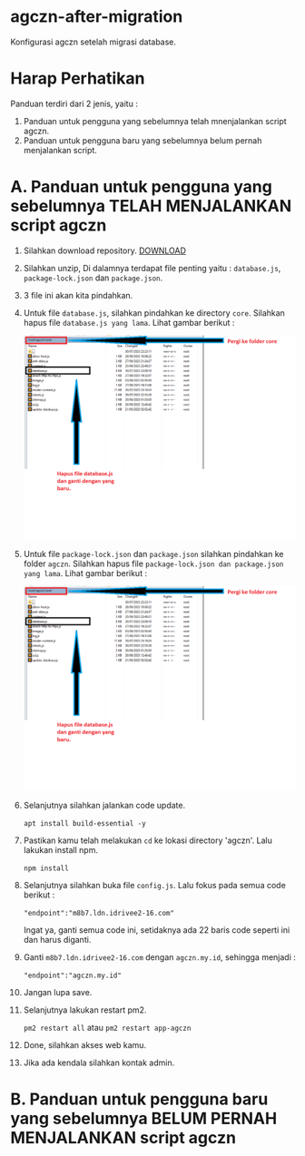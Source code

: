 # agczn-after-migration
Konfigurasi agczn setelah migrasi database.

# Harap Perhatikan
Panduan terdiri dari 2 jenis, yaitu :
1. Panduan untuk pengguna yang sebelumnya telah mnenjalankan script agczn.
2. Panduan untuk pengguna baru yang sebelumnya belum pernah menjalankan script.

# A. Panduan untuk pengguna yang sebelumnya TELAH MENJALANKAN script agczn

1. Silahkan download repository. [DOWNLOAD](https://github.com/maskodingku/agczn-after-migration/archive/refs/heads/main.zip)
2. Silahkan unzip, Di dalamnya terdapat file penting yaitu :  `database.js`, `package-lock.json` dan `package.json`.
3. 3 file ini akan kita pindahkan.
4. Untuk file `database.js`, silahkan pindahkan ke directory `core`. Silahkan hapus file `database.js yang lama`. Lihat gambar berikut :
   
   ![Image](img-01.png)
5. Untuk file `package-lock.json` dan `package.json` silahkan pindahkan ke folder `agczn`. Silahkan hapus file `package-lock.json dan package.json yang lama`. Lihat gambar berikut :

   ![Image](img-01.png)
6. Selanjutnya silahkan jalankan code update.
   
   `apt install build-essential -y`
   
8. Pastikan kamu telah melakukan `cd` ke lokasi directory 'agczn'. Lalu lakukan install npm.

   `npm install`

9. Selanjutnya silahkan buka file `config.js`. Lalu fokus pada semua code berikut :

   `"endpoint":"m8b7.ldn.idrivee2-16.com"`

   Ingat ya, ganti semua code ini, setidaknya ada 22 baris code seperti ini dan harus diganti.

10. Ganti `m8b7.ldn.idrivee2-16.com` dengan `agczn.my.id`, sehingga menjadi :

      `"endpoint":"agczn.my.id"`

11. Jangan lupa save.
12. Selanjutnya lakukan restart pm2.

    `pm2 restart all` atau `pm2 restart app-agczn`

13. Done, silahkan akses web kamu.
14. Jika ada kendala silahkan kontak admin.

# B. Panduan untuk pengguna baru yang sebelumnya BELUM PERNAH MENJALANKAN script agczn
